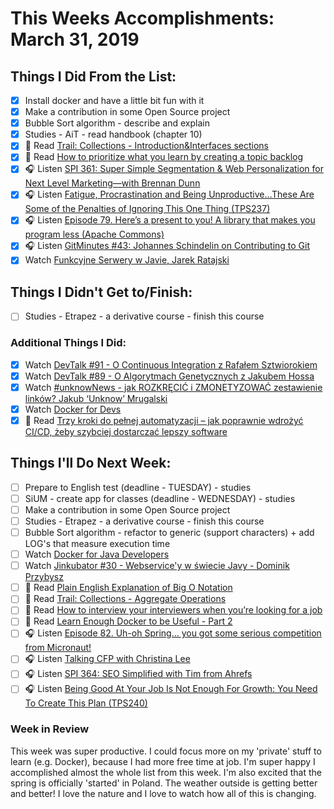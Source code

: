# This Weeks Accomplishments: March 31, 2019

## Things I Did From the List:

- [x] Install docker and have a little bit fun with it
- [x] Make a contribution in some Open Source project
- [x] Bubble Sort algorithm - describe and explain
- [x] Studies - AiT - read handbook (chapter 10)
- [x] 📗 Read [Trail: Collections - Introduction&Interfaces sections](https://docs.oracle.com/javase/tutorial/collections/index.html)
- [x] 📗 Read [How to prioritize what you learn by creating a topic backlog](https://medium.freecodecamp.org/how-to-prioritize-what-you-learn-by-creating-a-topic-backlog-30d6a2a2c798)
- [x] 🎧 Listen [SPI 361: Super Simple Segmentation & Web Personalization for Next Level Marketing—with Brennan Dunn](https://www.smartpassiveincome.com/podcasts/super-simple-segmentation-for-next-level-marketing/)
- [x] 🎧 Listen [Fatigue, Procrastination and Being Unproductive…These Are Some of the Penalties of Ignoring This One Thing (TPS237)](http://www.asianefficiency.com/podcast/237-energy-boost/)
- [x] 🎧 Listen [Episode 79. Here’s a present to you! A library that makes you program less (Apache Commons)](https://www.javapubhouse.com/2019/01/episode-79-heres-a-present-to-you-a-library-that-makes-you-program-less-apache-commons.html)
- [x] 🎧 Listen [GitMinutes #43: Johannes Schindelin on Contributing to Git](http://episodes.gitminutes.com/2017/10/gitminutes-43-johannes-schindelin-on.html)
- [x] Watch [Funkcyjne Serwery w Javie, Jarek Ratajski](https://www.youtube.com/watch?v=QUJgD9t5jMw)

## Things I Didn't Get to/Finish:

- [ ] Studies - Etrapez - a derivative course - finish this course

### Additional Things I Did:

- [x] Watch [DevTalk #91 - O Continuous Integration z Rafałem Sztwiorokiem](https://www.youtube.com/watch?v=WpOKf7Z34xE)
- [x] Watch [DevTalk #89 - O Algorytmach Genetycznych z Jakubem Hossa](https://www.youtube.com/watch?v=XLPIbe6jdcE)
- [x] Watch [#unknowNews - jak ROZKRĘCIĆ i ZMONETYZOWAĆ zestawienie linków? Jakub ‘Unknow’ Mrugalski](https://www.youtube.com/watch?v=JcURO34ZOIA&t=0s)
- [x] Watch [Docker for Devs](https://www.youtube.com/watch?list=PLkA60AVN3hh8_lyxE2jjGaGyr0UoqIv4K&time_continue=990&v=y9IYnEDSVEc)
- [x] 📗 Read [Trzy kroki do pełnej automatyzacji – jak poprawnie wdrożyć CI/CD, żeby szybciej dostarczać lepszy software](https://devstyle.pl/2019/03/28/continuous-integration-delivery-deployment-buddy/)

## Things I'll Do Next Week:

- [ ] Prepare to English test (deadline - TUESDAY) - studies
- [ ] SiUM - create app for classes (deadline - WEDNESDAY) - studies
- [ ] Make a contribution in some Open Source project
- [ ] Studies - Etrapez - a derivative course - finish this course
- [ ] Bubble Sort algorithm - refactor to generic (support characters) + add LOG's that measure execution time
- [ ] Watch [Docker for Java Developers](https://www.youtube.com/watch?v=yHLAaA4gPxw&index=5&list=PLkA60AVN3hh8_lyxE2jjGaGyr0UoqIv4K)
- [ ] Watch [Jinkubator #30 - Webservice'y w świecie Javy - Dominik Przybysz](https://www.youtube.com/watch?v=RGJqRbwgHIA)
- [ ] 📗 Read [Plain English Explanation of Big O Notation](http://www.cforcoding.com/2009/07/plain-english-explanation-of-big-o.html)
- [ ] 📗 Read [Trail: Collections - Aggregate Operations](https://docs.oracle.com/javase/tutorial/collections/streams/index.html)
- [ ] 📗 Read [How to interview your interviewers when you’re looking for a job](https://medium.freecodecamp.org/how-to-interview-your-interviewers-when-youre-looking-for-a-job-d848bc3a910)
- [ ] 📗 Read [Learn Enough Docker to be Useful - Part 2](https://towardsdatascience.com/learn-enough-docker-to-be-useful-1c40ea269fa8)
- [ ] 🎧 Listen [Episode 82. Uh-oh Spring… you got some serious competition from Micronaut!](https://www.javapubhouse.com/2019/03/episode-82-uh-oh-spring-you-got-some-serious-competition-from-micronaut.html)
- [ ] 🎧 Listen [Talking CFP with Christina Lee](http://talkingkotlin.com/Talking-CFP-with-Christina-Lee/)
- [ ] 🎧 Listen [SPI 364: SEO Simplified with Tim from Ahrefs](https://www.smartpassiveincome.com/podcasts/seo-simplified-with-tim-from-ahrefs/)
- [ ] 🎧 Listen [Being Good At Your Job Is Not Enough For Growth: You Need To Create This Plan (TPS240)](http://www.asianefficiency.com/podcast/240-personal-development-plan/)

### Week in Review
This week was super productive. I could focus more on my 'private' stuff to learn (e.g. Docker), because I had more free time at job. I'm super happy I accomplished almost the whole list from this week. I'm also excited that the spring is officially 'started' in Poland. The weather outside is getting better and better! I love the nature and I love to watch how all of this is changing.
